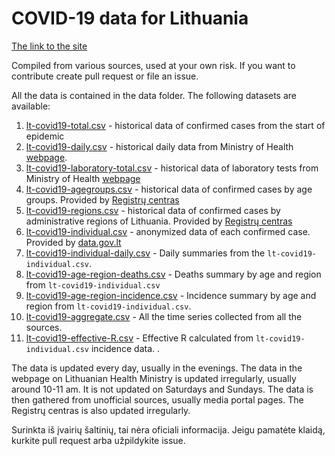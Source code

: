 # COVID-19 data for Lithuania

[The link to the site](https://mpiktas.github.io/covid19lt/)

Compiled from various sources, used at your own risk. If you want to contribute create pull request or file an issue.

All the data is contained in the data folder. The following datasets are available:

  1. [lt-covid19-total.csv](https://github.com/mpiktas/covid19lt/blob/master/data/lt-covid19-total.csv) - historical data of confirmed cases from the start of epidemic 
  2. [lt-covid19-daily.csv](https://github.com/mpiktas/covid19lt/blob/master/data/lt-covid19-daily.csv) - historical daily data from Ministry of Health [webpage](https://sam.lrv.lt/lt/naujienos/koronavirusas). 
  3. [lt-covid19-laboratory-total.csv](https://github.com/mpiktas/covid19lt/blob/master/data/lt-covid19-laboratory-total.csv) - historical data of laboratory tests from Ministry of Health  [webpage](https://sam.lrv.lt/lt/naujienos/koronavirusas)
  4. [lt-covid19-agegroups.csv](https://github.com/mpiktas/covid19lt/blob/master/data/lt-covid19-agegroups.csv) - historical data of confirmed cases by age groups. Provided by [Registrų centras](https://registrucentras.maps.arcgis.com/apps/opsdashboard/index.html#/becd01f2fade4149ba7a9e5baaddcd8d)
  5. [lt-covid19-regions.csv](https://github.com/mpiktas/covid19lt/blob/master/data/lt-covid19-regions.csv) - historical data of confirmed cases by administrative regions of Lithuania. Provided by [Registrų centras](https://registrucentras.maps.arcgis.com/apps/opsdashboard/index.html#/becd01f2fade4149ba7a9e5baaddcd8d)
  6. [lt-covid19-individual.csv](https://github.com/mpiktas/covid19lt/blob/master/data/lt-covid19-individual.csv) - anonymized data of each confirmed case. Provided by [data.gov.lt](https://data.gov.lt/dataset/covid-19-epidemiologiniai-duomenys)
  7. [lt-covid19-individual-daily.csv](https://github.com/mpiktas/covid19lt/blob/master/data/lt-covid19-individual-daily.csv) - Daily summaries from the `lt-covid19-individual.csv`.
  8. [lt-covid19-age-region-deaths.csv](https://github.com/mpiktas/covid19lt/blob/master/data/lt-covid19-age-region-deaths.csv) - Deaths summary by age and  region from `lt-covid19-individual.csv`
  9. [lt-covid19-age-region-incidence.csv](https://github.com/mpiktas/covid19lt/blob/master/data/lt-covid19-age-region-incidence.csv) - Incidence summary by age and  region from `lt-covid19-individual.csv`.
  10. [lt-covid19-aggregate.csv](https://github.com/mpiktas/covid19lt/blob/master/data/lt-covid19-aggregate.csv) - All the time series collected from all the sources.
  11. [lt-covid19-effective-R.csv](https://github.com/mpiktas/covid19lt/blob/master/data/lt-covid19-effective-R.csv) - Effective R calculated from `lt-covid19-individual.csv` incidence data.
.

The data is updated every day, usually in the evenings. The data in the webpage on Lithuanian Health Ministry is updated irregularly, usually around 10-11 am. It is not updated on Saturdays and Sundays. The data is then gathered from unofficial sources, usually media portal pages. The Registrų centras is also updated irregularly.

Surinkta iš įvairių šaltinių, tai nėra oficiali informacija. Jeigu pamatėte klaidą, kurkite pull request arba užpildykite issue.

